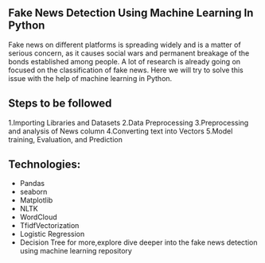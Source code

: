  ## Fake News Detection Using Machine Learning In Python
Fake news on different platforms is spreading widely and is a matter of serious concern, as it causes social wars and permanent breakage of the bonds established among people. A lot of research is already going on focused on the classification of fake news.
Here we will try to solve this issue with the help of machine learning in Python.
## Steps to be followed
1.Importing Libraries and Datasets
2.Data Preprocessing
3.Preprocessing and analysis of News column
4.Converting text into Vectors
5.Model training, Evaluation, and Prediction
## Technologies:
- Pandas
- seaborn
- Matplotlib
- NLTK
- WordCloud
- TfidfVectorization
- Logistic Regression
- Decision Tree
  for more,explore dive deeper into the fake news detection using machine learning repository
